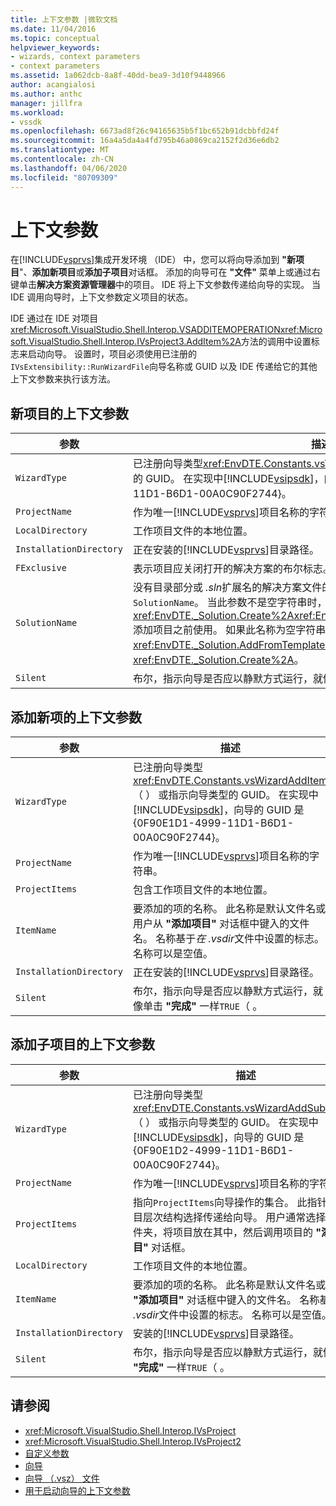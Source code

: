 ```yaml
---
title: 上下文参数 |微软文档
ms.date: 11/04/2016
ms.topic: conceptual
helpviewer_keywords:
- wizards, context parameters
- context parameters
ms.assetid: 1a062dcb-8a8f-40dd-bea9-3d10f9448966
author: acangialosi
ms.author: anthc
manager: jillfra
ms.workload:
- vssdk
ms.openlocfilehash: 6673ad8f26c94165635b5f1bc652b91dcbbfd24f
ms.sourcegitcommit: 16a4a5da4a4fd795b46a0869ca2152f2d36e6db2
ms.translationtype: MT
ms.contentlocale: zh-CN
ms.lasthandoff: 04/06/2020
ms.locfileid: "80709309"
---
```

# <a name="context-parameters"></a>上下文参数
在[!INCLUDE[vsprvs](../../code-quality/includes/vsprvs_md.md)]集成开发环境 （IDE） 中，您可以将向导添加到 **"新项目**"、**添加新项目**或**添加子项目**对话框。 添加的向导可在 **"文件"** 菜单上或通过右键单击**解决方案资源管理器**中的项目。 IDE 将上下文参数传递给向导的实现。 当 IDE 调用向导时，上下文参数定义项目的状态。

 IDE 通过在 IDE 对项目<xref:Microsoft.VisualStudio.Shell.Interop.VSADDITEMOPERATION><xref:Microsoft.VisualStudio.Shell.Interop.IVsProject3.AddItem%2A>方法的调用中设置标志来启动向导。 设置时，项目必须使用已注册的`IVsExtensibility::RunWizardFile`向导名称或 GUID 以及 IDE 传递给它的其他上下文参数来执行该方法。

## <a name="context-parameters-for-new-project"></a>新项目的上下文参数

| 参数 | 描述 |
|-------------------------| - |
| `WizardType` | 已注册向导类型<xref:EnvDTE.Constants.vsWizardNewProject>（ ） 或指示向导类型的 GUID。 在实现中[!INCLUDE[vsipsdk](../../extensibility/includes/vsipsdk_md.md)]，向导的 GUID 是 {0F90E1D0-4999-11D1-B6D1-00A0C90F2744}。 |
| `ProjectName` | 作为唯一[!INCLUDE[vsprvs](../../code-quality/includes/vsprvs_md.md)]项目名称的字符串。 |
| `LocalDirectory` | 工作项目文件的本地位置。 |
| `InstallationDirectory` | 正在安装的[!INCLUDE[vsprvs](../../code-quality/includes/vsprvs_md.md)]目录路径。 |
| `FExclusive` | 表示项目应关闭打开的解决方案的布尔标志。 |
| `SolutionName` | 没有目录部分或 *.sln*扩展名的解决方案文件的名称。 *.suo*文件名也通过使用 创建`SolutionName`。 当此参数不是空字符串时，向导在使用<xref:EnvDTE._Solution.Create%2A><xref:EnvDTE._Solution.AddFromTemplate%2A>添加项目之前使用。 如果此名称为空字符串，请使用<xref:EnvDTE._Solution.AddFromTemplate%2A>而不调用<xref:EnvDTE._Solution.Create%2A>。 |
| `Silent` | 布尔，指示向导是否应以静默方式运行，就像单击 **"完成"** 一样`TRUE`（ 。 |

## <a name="context-parameters-for-add-new-item"></a>添加新项的上下文参数

| 参数 | 描述 |
|-------------------------| - |
| `WizardType` | 已注册向导类型<xref:EnvDTE.Constants.vsWizardAddItem>（ ） 或指示向导类型的 GUID。 在实现中[!INCLUDE[vsipsdk](../../extensibility/includes/vsipsdk_md.md)]，向导的 GUID 是 {0F90E1D1-4999-11D1-B6D1-00A0C90F2744}。 |
| `ProjectName` | 作为唯一[!INCLUDE[vsprvs](../../code-quality/includes/vsprvs_md.md)]项目名称的字符串。 |
| `ProjectItems` | 包含工作项目文件的本地位置。 |
| `ItemName` | 要添加的项的名称。 此名称是默认文件名或用户从 **"添加项目"** 对话框中键入的文件名。 名称基于*在 .vsdir*文件中设置的标志。 名称可以是空值。 |
| `InstallationDirectory` | 正在安装的[!INCLUDE[vsprvs](../../code-quality/includes/vsprvs_md.md)]目录路径。 |
| `Silent` | 布尔，指示向导是否应以静默方式运行，就像单击 **"完成"** 一样`TRUE`（ 。 |

## <a name="context-parameters-for-add-sub-project"></a>添加子项目的上下文参数

| 参数 | 描述 |
|-------------------------| - |
| `WizardType` | 已注册向导类型<xref:EnvDTE.Constants.vsWizardAddSubProject>（ ） 或指示向导类型的 GUID。 在实现中[!INCLUDE[vsipsdk](../../extensibility/includes/vsipsdk_md.md)]，向导的 GUID 是 {0F90E1D2-4999-11D1-B6D1-00A0C90F2744}。 |
| `ProjectName` | 作为唯一[!INCLUDE[vsprvs](../../code-quality/includes/vsprvs_md.md)]项目名称的字符串。 |
| `ProjectItems` | 指向`ProjectItems`向导操作的集合。 此指针根据项目层次结构选择传递给向导。 用户通常选择一个文件夹，将项目放在其中，然后调用项目的 **"添加项目"** 对话框。 |
| `LocalDirectory` | 工作项目文件的本地位置。 |
| `ItemName` | 要添加的项的名称。 此名称是默认文件名或用户从 **"添加项目"** 对话框中键入的文件名。 名称基于*在 .vsdir*文件中设置的标志。 名称可以是空值。 |
| `InstallationDirectory` | 安装的[!INCLUDE[vsprvs](../../code-quality/includes/vsprvs_md.md)]目录路径。 |
| `Silent` | 布尔，指示向导是否应以静默方式运行，就像单击 **"完成"** 一样`TRUE`（ 。 |

## <a name="see-also"></a>请参阅
- <xref:Microsoft.VisualStudio.Shell.Interop.IVsProject>
- <xref:Microsoft.VisualStudio.Shell.Interop.IVsProject2>
- [自定义参数](../../extensibility/internals/custom-parameters.md)
- [向导](../../extensibility/internals/wizards.md)
- [向导 （.vsz） 文件](../../extensibility/internals/wizard-dot-vsz-file.md)
- [用于启动向导的上下文参数](https://msdn.microsoft.com/Library/051a10f4-9e45-4604-b344-123044f33a24)
